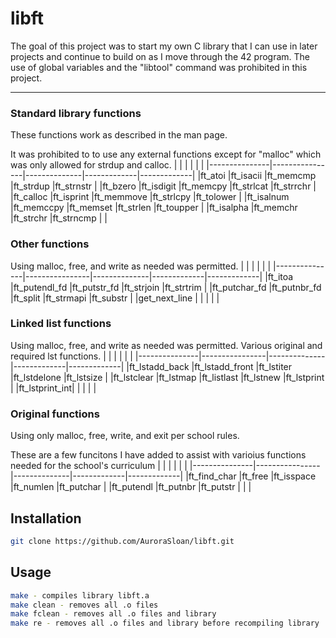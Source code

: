 # libft

The goal of this project was to start my own C library that I can use in later projects and continue to build on as I move through the 42 program.
The use of global variables and the "libtool" command was prohibited in this project.

----
### Standard library functions
These functions work as described in the man page.

It was prohibited to to use any external functions except for "malloc" which was only allowed for strdup and calloc.
|               |                |              |             |             |
|---------------|----------------|--------------|-------------|-------------|
|ft_atoi        |ft_isacii       |ft_memcmp     |ft_strdup    |ft_strnstr   |
|ft_bzero       |ft_isdigit      |ft_memcpy     |ft_strlcat   |ft_strrchr   |
|ft_calloc      |ft_isprint      |ft_memmove    |ft_strlcpy   |ft_tolower   |
|ft_isalnum     |ft_memccpy      |ft_memset     |ft_strlen    |ft_toupper   |
|ft_isalpha     |ft_memchr       |ft_strchr     |ft_strncmp   |             |

### Other functions
Using malloc, free, and write as needed was permitted.
|               |                |              |             |             |
|---------------|----------------|--------------|-------------|-------------|
|ft_itoa        |ft_putendl_fd   |ft_putstr_fd  |ft_strjoin   |ft_strtrim   |
|ft_putchar_fd  |ft_putnbr_fd    |ft_split      |ft_strmapi   |ft_substr    |
|get_next_line  |                |              |             |             |

### Linked list functions
Using malloc, free, and write as needed was permitted. Various original and required lst functions.
|               |                |              |             |             |
|---------------|----------------|--------------|-------------|-------------|
|ft_lstadd_back |ft_lstadd_front |ft_lstiter    |ft_lstdelone |ft_lstsize   |
|ft_lstclear    |ft_lstmap       |ft_listlast   |ft_lstnew    |ft_lstprint  |
|ft_lstprint_int|                |              |             |             |

### Original functions
Using only malloc, free, write, and exit per school rules. 

These are a few funcitons I have added to assist with varioius functions needed for the school's curriculum
|               |                |              |             |             |
|---------------|----------------|--------------|-------------|-------------|
|ft_find_char   |ft_free         |ft_isspace    |ft_numlen    |ft_putchar   |
|ft_putendl     |ft_putnbr       |ft_putstr     |             |             |

## Installation
```bash
git clone https://github.com/AuroraSloan/libft.git
```
## Usage
```bash
make - compiles library libft.a
make clean - removes all .o files
make fclean - removes all .o files and library
make re - removes all .o files and library before recompiling library
```
